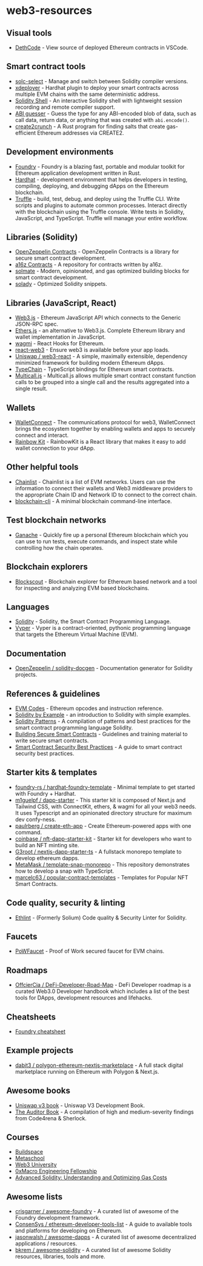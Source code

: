 # web3-resources

## Visual tools

 - [DethCode](https://github.com/dethcrypto/dethcode) - View source of deployed Ethereum contracts in VSCode.

## Smart contract tools

- [solc-select](https://github.com/crytic/solc-select) - Manage and switch between Solidity compiler versions.
- [xdeployer](https://github.com/pcaversaccio/xdeployer) - Hardhat plugin to deploy your smart contracts across multiple EVM chains with the same deterministic address. 
- [Solidity Shell](https://github.com/tintinweb/solidity-shell) - An interactive Solidity shell with lightweight session recording and remote compiler support.
- [ABI guesser](https://github.com/samczsun/abi-guesser) - Guess the type for any ABI-encoded blob of data, such as call data, return data, or anything that was created with `abi.encode()`.
- [create2crunch](https://github.com/0age/create2crunch) - A Rust program for finding salts that create gas-efficient Ethereum addresses via CREATE2.

## Development environments

- [Foundry](https://github.com/foundry-rs/foundry) - Foundry is a blazing fast, portable and modular toolkit for Ethereum application development written in Rust.
- [Hardhat](https://hardhat.org/) - development environment that helps developers in testing, compiling, deploying, and debugging dApps on the Ethereum blockchain.
- [Truffle](https://trufflesuite.com/truffle/) - build, test, debug, and deploy using the Truffle CLI. Write scripts and plugins to automate common processes. Interact directly with the blockchain using the Truffle console. Write tests in Solidity, JavaScript, and TypeScript. Truffle will manage your entire workflow.

## Libraries (Solidity)

- [OpenZeppelin Contracts](https://github.com/OpenZeppelin/openzeppelin-contracts) - OpenZeppelin Contracts is a library for secure smart contract development.
- [a16z Contracts](https://github.com/a16z/a16z-contracts) - A repository for contracts written by a16z.
- [solmate](https://github.com/transmissions11/solmate) - Modern, opinionated, and gas optimized building blocks for smart contract development.
- [solady](https://github.com/Vectorized/solady) - Optimized Solidity snippets.

## Libraries (JavaScript, React)

- [Web3.js](https://github.com/web3/web3.js) - Ethereum JavaScript API which connects to the Generic JSON-RPC spec.
- [Ethers.js](https://github.com/ethers-io/ethers.js/) - an alternative to Web3.js. Complete Ethereum library and wallet implementation in JavaScript.
- [wagmi](https://github.com/wagmi-dev/wagmi) - React Hooks for Ethereum.
- [react-web3](https://github.com/coopermaruyama/react-web3) - Ensure web3 is available before your app loads.
- [Uniswap / web3-react](https://github.com/Uniswap/web3-react) - A simple, maximally extensible, dependency minimized framework for building modern Ethereum dApps.
- [TypeChain](https://github.com/dethcrypto/TypeChain) - TypeScript bindings for Ethereum smart contracts.
- [Multicall.js](https://github.com/makerdao/multicall.js) - Multicall.js allows multiple smart contract constant function calls to be grouped into a single call and the results aggregated into a single result.

## Wallets

- [WalletConnect](https://walletconnect.com/) - The communications protocol for web3, WalletConnect brings the ecosystem together by enabling wallets and apps to securely connect and interact.
- [Rainbow Kit](https://github.com/rainbow-me/rainbowkit) - RainbowKit is a React library that makes it easy to add wallet connection to your dApp.

## Other helpful tools

- [Chainlist](https://github.com/DefiLlama/chainlist) - Chainlist is a list of EVM networks. Users can use the information to connect their wallets and Web3 middleware providers to the appropriate Chain ID and Network ID to connect to the correct chain.
- [blockchain-cli](https://github.com/0xs34n/blockchain-cli) - A minimal blockchain command-line interface.

## Test blockchain networks

- [Ganache](https://trufflesuite.com/ganache/) - Quickly fire up a personal Ethereum blockchain which you can use to run tests, execute commands, and inspect state while controlling how the chain operates.

## Blockchain explorers

- [Blockscout](https://github.com/blockscout/blockscout) - Blockchain explorer for Ethereum based network and a tool for inspecting and analyzing EVM based blockchains.

## Languages

- [Solidity](https://soliditylang.org/) - Solidity, the Smart Contract Programming Language.
- [Vyper](https://vyper.readthedocs.io/en/stable/) - Vyper is a contract-oriented, pythonic programming language that targets the Ethereum Virtual Machine (EVM).

## Documentation

- [OpenZeppelin / solidity-docgen](https://github.com/stars/karooolis/lists/web3-tools#:~:text=OpenZeppelin%20/%20solidity%2Ddocgen) - Documentation generator for Solidity projects.

## References & guidelines

- [EVM Codes](https://www.evm.codes/) - Ethereum opcodes and instruction reference.
- [Solidity by Example](https://solidity-by-example.org/) - an introduction to Solidity with simple examples.
- [Solidity Patterns](https://github.com/fravoll/solidity-patterns) - A compilation of patterns and best practices for the smart contract programming language Solidity.
- [Building Secure Smart Contracts](https://github.com/crytic/building-secure-contracts) - Guidelines and training material to write secure smart contracts.
- [Smart Contract Security Best Practices](https://consensys.github.io/smart-contract-best-practices/) - A guide to smart contract security best practices.

## Starter kits & templates

- [foundry-rs / hardhat-foundry-template](https://github.com/foundry-rs/hardhat-foundry-template) - Minimal template to get started with Foundry + Hardhat.
- [m1guelpf / dapp-starter](https://github.com/m1guelpf/dapp-starter) - This starter kit is composed of Next.js and Tailwind CSS, with ConnectKit, ethers, & wagmi for all your web3 needs. It uses Typescript and an opinionated directory structure for maximum dev confy-ness.
- [paulrberg / create-eth-app](https://github.com/paulrberg/create-eth-app) - Create Ethereum-powered apps with one command.
- [coinbase / nft-dapp-starter-kit](https://github.com/coinbase/nft-dapp-starter-kit) - Starter kit for developers who want to build an NFT minting site.
- [G3root / nextjs-dapp-starter-ts](https://github.com/G3root/nextjs-dapp-starter-ts) - A fullstack monorepo template to develop ethereum dapps.
- [MetaMask / template-snap-monorepo](https://github.com/MetaMask/template-snap-monorepo) - This repository demonstrates how to develop a snap with TypeScript.
- [marcelc63 / popular-contract-templates](https://github.com/marcelc63/popular-contract-templates) - Templates for Popular NFT Smart Contracts.

## Code quality, security & linting

- [Ethlint](https://github.com/duaraghav8/Ethlint) - (Formerly Solium) Code quality & Security Linter for Solidity.

## Faucets

- [PoWFaucet](https://github.com/pk910/PoWFaucet) - Proof of Work secured faucet for EVM chains.

## Roadmaps

- [OffcierCia / DeFi-Developer-Road-Map](https://github.com/OffcierCia/DeFi-Developer-Road-Map) - DeFi Developer roadmap is a curated Web3.0 Developer handbook which includes a list of the best tools for DApps, development resources and lifehacks.

## Cheatsheets

- [Foundry cheatsheet](https://github.com/dabit3/foundry-cheatsheet)

## Example projects

- [dabit3 / polygon-ethereum-nextjs-marketplace](https://github.com/dabit3/polygon-ethereum-nextjs-marketplace) - A full stack digital marketplace running on Ethereum with Polygon & Next.js.

## Awesome books

- [Uniswap v3 book](https://github.com/Jeiwan/uniswapv3-book) - Uniswap V3 Development Book.
- [The Auditor Book](https://theauditorbook.com/) - A compilation of high and medium-severity findings from Code4rena & Sherlock.

## Courses

- [Buildspace](https://buildspace.so/)
- [Metaschool](https://metaschool.so/)
- [Web3 University](https://www.web3.university/)
- [0xMacro Engineering Fellowship](https://0xmacro.com/engineering-fellowship)
- [Advanced Solidity: Understanding and Optimizing Gas Costs](https://www.udemy.com/course/advanced-solidity-understanding-and-optimizing-gas-costs/)

## Awesome lists

- [crisgarner / awesome-foundry](https://github.com/crisgarner/awesome-foundry) - A curated list of awesome of the Foundry development framework.
- [ConsenSys / ethereum-developer-tools-list](https://github.com/ConsenSys/ethereum-developer-tools-list) - A guide to available tools and platforms for developing on Ethereum.
- [jasonwalsh / awesome-dapps](https://github.com/jasonwalsh/awesome-dapps) - A curated list of awesome decentralized applications / resources.
- [bkrem / awesome-solidity](https://github.com/bkrem/awesome-solidity) - A curated list of awesome Solidity resources, libraries, tools and more.

